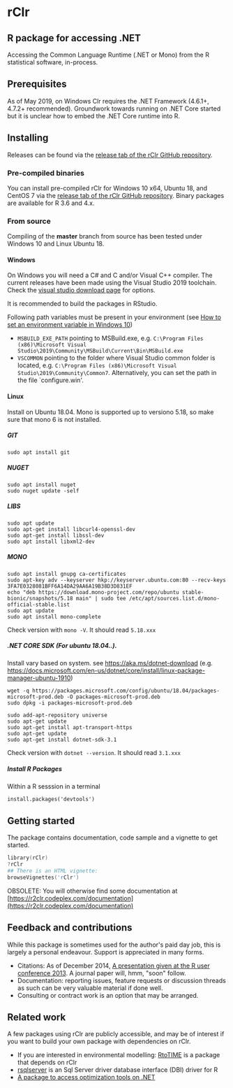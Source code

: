 # rClr

## R package for accessing .NET

Accessing the Common Language Runtime (.NET or Mono) from the R statistical software, in-process.

## Prerequisites

As of May 2019, on Windows Clr requires the .NET Framework (4.6.1+, 4.7.2+ recommended). Groundwork towards running on .NET Core started but it is unclear how to embed the .NET Core runtime into R.

## Installing

Releases can be found via the [release tab of the rClr GitHub repository](https://github.com/Open-Systems-Pharmacology/rClr/releases).

### Pre-compiled binaries

You can install pre-compiled rClr for Windows 10 x64, Ubuntu 18, and CentOS 7 via the [release tab of the rClr GitHub repository](https://github.com/Open-Systems-Pharmacology/rClr/releases). Binary packages are available for R 3.6 and 4.x.

### From source

Compiling of the **master** branch from source has been tested under Windows 10 and Linux Ubuntu 18.

#### Windows

On Windows you will need a C# and C and/or Visual C++ compiler. The current releases have been made using the Visual Studio 2019 toolchain. Check the [visual studio download page](https://visualstudio.microsoft.com/downloads/) for options.

It is recommended to build the packages in RStudio.

Following path variables must be present in your environment (see [How to set an environment variable in Windows 10](https://www.onmsft.com/how-to/how-to-set-an-environment-variable-in-windows-10))

- `MSBUILD_EXE_PATH` pointing to MSBuild.exe, e.g. `C:\Program Files (x86)\Microsoft Visual Studio\2019\Community\MSBuild\Current\Bin\MSBuild.exe`
- `VSCOMMON` pointing to the folder where Visual Studio common folder is located, e.g. `C:\Program Files (x86)\Microsoft Visual Studio\2019\Community\Common7`. Alternatively, you can set the path in the file `configure.win'.

#### Linux

Install on Ubuntu 18.04. Mono is supported up to versiono 5.18, so make sure that mono 6 is not installed.

##### GIT
```
sudo apt install git
```

##### NUGET
```
sudo apt install nuget
sudo nuget update -self
```

##### LIBS
```
sudo apt update
sudo apt-get install libcurl4-openssl-dev
sudo apt-get install libssl-dev
sudo apt install libxml2-dev
```

##### MONO

```
sudo apt install gnupg ca-certificates
sudo apt-key adv --keyserver hkp://keyserver.ubuntu.com:80 --recv-keys 3FA7E0328081BFF6A14DA29AA6A19B38D3D831EF
echo "deb https://download.mono-project.com/repo/ubuntu stable-bionic/snapshots/5.18 main" | sudo tee /etc/apt/sources.list.d/mono-official-stable.list
sudo apt update
sudo apt install mono-complete
```

Check version with `mono -V`. It should read `5.18.xxx`


##### .NET CORE SDK (For ubuntu 18.04..). 

Install vary based on system. see https://aka.ms/dotnet-download
(e.g. https://docs.microsoft.com/en-us/dotnet/core/install/linux-package-manager-ubuntu-1910)


```
wget -q https://packages.microsoft.com/config/ubuntu/18.04/packages-microsoft-prod.deb -O packages-microsoft-prod.deb
sudo dpkg -i packages-microsoft-prod.deb

sudo add-apt-repository universe
sudo apt-get update
sudo apt-get install apt-transport-https
sudo apt-get update
sudo apt-get install dotnet-sdk-3.1
```

Check version with `dotnet --version`. It should read `3.1.xxx`


##### Install R Packages

Within a R sesssion in a terminal

```
install.packages('devtools')
```

## Getting started

The package contains documentation, code sample and a vignette to get started.

```S
library(rClr)
?rClr
## There is an HTML vignette:
browseVignettes('rClr')
```

OBSOLETE: You will otherwise find some documentation at [https://r2clr.codeplex.com/documentation](https://r2clr.codeplex.com/documentation)

## Feedback and contributions

While this package is sometimes used for the author's paid day job, this is largely a personal endeavour. Support is appreciated in many forms.

* Citations: As of December 2014, [A presentation given at the R user conference 2013](https://publications.csiro.au/rpr/pub?list=ASE&pid=csiro:EP132284&expert=false&sb=RECENT&n=6&rpp=50&page=17&tr=3274&dr=all&csiro.affiliation=B3800). A journal paper will, hmm, "soon" follow.
* Documentation: reporting issues, feature requests or discussion threads as such can be very valuable material if done well.  
* Consulting or contract work is an option that may be arranged.

## Related work

A few packages using rClr are publicly accessible, and may be of interest if you want to build your own package with dependencies on rClr.

* If you are interested in environmental modelling: [RtoTIME](https://github.com/jmp75/RtoTIME) is a package that depends on rClr
* [rsqlserver](https://github.com/agstudy/rsqlserver) is an Sql Server driver database interface (DBI) driver for R
* [A package to access optimization tools on .NET](https://github.com/jmp75/metaheuristics/tree/master/R/pkgs/mh)
